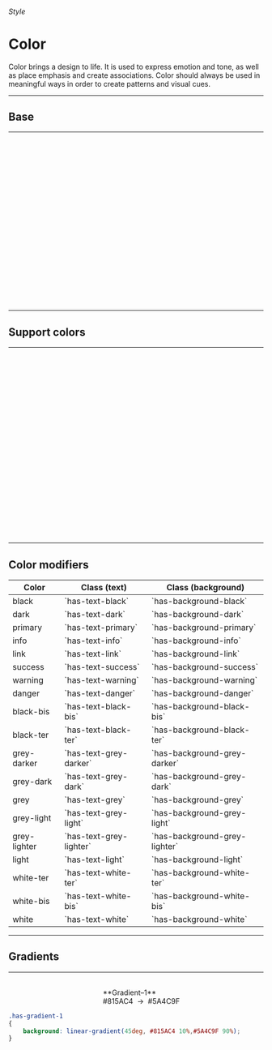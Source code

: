 <h6 class="subtitle is-5 has-text-grey has-text-weight-semibold">Style</h6><h1 class="title is-1 has-text-weight-bold">Color</h1>
<p class="subtitle is-5"><span class="has-text-weight-semibold">Color</span> brings a design to life. It is used to express emotion and tone, as well as place emphasis and create associations. Color should always be used in meaningful ways in order to create patterns and visual cues.</p>

<hr class="is-visible is-large">

<h2 class="title is-4 has-text-weight-semibold">Base</h2>

<hr class="is-small">

<div class="columns is-multiline is-gapless">
    <div class="column is-3"><div class="notification is-radiusless" style="background: #715EB8;"><br></div></div>
    <div class="column is-3"><div class="notification is-radiusless" style="background: #393B4F;"><br></div></div>
    <div class="column is-3"><div class="notification is-radiusless" style="background: #FFFFFF; box-shadow: inset 0 0 0 1px rgba(0,0,0,0.075);"><br></div></div>
    <div class="column is-3"></div>
    <div class="column is-3"><br>**Brand–1**<br><span class="subtitle is-6 has-text-grey-dark has-text-monospace">#7E6ADE</span></div>
    <div class="column is-3"><br>**Brand–2**<br><span class="subtitle is-6 has-text-grey-dark has-text-monospace">#393B4F</span></div>
    <div class="column is-3"><br>**Brand–3**<br><span class="subtitle is-6 has-text-grey-dark has-text-monospace">#FFFFFF</span></div>
    <div class="column is-12"><br></div>
    <div class="column is-3"><div class="notification is-radiusless" style="background: #F9F9FD;"><br></div></div>
    <div class="column is-3"><div class="notification is-radiusless" style="background: #F1F1F5;"><br></div></div>
    <div class="column is-3"><div class="notification is-radiusless" style="background: #E1E2E9;"><br></div></div>
    <div class="column is-3"><div class="notification is-radiusless" style="background: #CFCFD7;"><br></div></div>
    <div class="column is-3"><br>**UI–1**<br><span class="subtitle is-6 has-text-grey-dark has-text-monospace">#F9F9FD</span></div>
    <div class="column is-3"><br>**UI–2**<br><span class="subtitle is-6 has-text-grey-dark has-text-monospace">#F1F1F5</span></div>
    <div class="column is-3"><br>**UI–3**<br><span class="subtitle is-6 has-text-grey-dark has-text-monospace">#E1E2E9</span></div>
    <div class="column is-3"><br>**UI–4**<br><span class="subtitle is-6 has-text-grey-dark has-text-monospace">#CFCFD7</span></div>
    <div class="column is-12"><br></div>
    <div class="column is-3"><div class="notification is-radiusless" style="background: #333446;"><br></div></div>
    <div class="column is-3"><div class="notification is-radiusless" style="background: #606272;"><br></div></div>
    <div class="column is-3"><div class="notification is-radiusless" style="background: #848593;"><br></div></div>
    <div class="column is-3"><div class="notification is-radiusless" style="background: #9C9DA7;"><br></div></div>
    <div class="column is-3"><br>**Text–1**<br><span class="subtitle is-6 has-text-grey-dark has-text-monospace">#333446</span></div>
    <div class="column is-3"><br>**Text–2**<br><span class="subtitle is-6 has-text-grey-dark has-text-monospace">#606272</span></div>
    <div class="column is-3"><br>**Text–3**<br><span class="subtitle is-6 has-text-grey-dark has-text-monospace">#848593</span></div>
    <div class="column is-3"><br>**Text–4**<br><span class="subtitle is-6 has-text-grey-dark has-text-monospace">#9C9DA7</span></div>
</div>

<hr class="is-large is-visible">

<h2 class="title is-4 has-text-weight-semibold">Support colors</h2>

<hr class="is-small">

<div class="columns is-multiline is-gapless">
    <div class="column is-3"><div class="notification is-radiusless" style="background: #FF5A5F;"><br></div></div>
    <div class="column is-3"><div class="notification is-radiusless" style="background: #06BE8F;"><br></div></div>
    <div class="column is-3"><div class="notification is-radiusless" style="background: #FFC566;"><br></div></div>
    <div class="column is-3"><div class="notification is-radiusless" style="background: #C9F0FF;"><br></div></div>
    <div class="column is-3"><br>**Support–1**<br><span class="subtitle is-6 has-text-grey-dark has-text-monospace">#FF5A5F</span></div>
    <div class="column is-3"><br>**Support–2**<br><span class="subtitle is-6 has-text-grey-dark has-text-monospace">#06BE8F</span></div>
    <div class="column is-3"><br>**Support–3**<br><span class="subtitle is-6 has-text-grey-dark has-text-monospace">#FFC566</span></div>
    <div class="column is-3"><br>**Support–4**<br><span class="subtitle is-6 has-text-grey-dark has-text-monospace">#C9F0FF</span></div>
    <div class="column is-12"><br></div>
    <div class="column is-3"><div class="notification is-radiusless" style="background: #FFACAF;"><br></div></div>
    <div class="column is-3"><div class="notification is-radiusless" style="background: #B5F2E2;"><br></div></div>
    <div class="column is-3"><div class="notification is-radiusless" style="background: #FFE2B2;"><br></div></div>
    <div class="column is-3"><div class="notification is-radiusless" style="background: #D3F3FF;"><br></div></div>
    <div class="column is-3"><br>**Pastel–1**<br><span class="subtitle is-6 has-text-grey-dark has-text-monospace">#FFACAF</span></div>
    <div class="column is-3"><br>**Pastel–2**<br><span class="subtitle is-6 has-text-grey-dark has-text-monospace">#B5F2E2</span></div>
    <div class="column is-3"><br>**Pastel–3**<br><span class="subtitle is-6 has-text-grey-dark has-text-monospace">#FFE2B2</span></div>
    <div class="column is-3"><br>**Pastel–4**<br><span class="subtitle is-6 has-text-grey-dark has-text-monospace">#D3F3FF</span></div>
    <div class="column is-12"><br></div>
    <div class="column is-3"><div class="notification is-radiusless" style="background: #715FC7;"><br></div></div>
    <div class="column is-3"><div class="notification is-radiusless" style="background: #5D7DC7;"><br></div></div>
    <div class="column is-3"><div class="notification is-radiusless" style="background: #FF8D40;"><br></div></div>
    <div class="column is-3"></div>
    <div class="column is-3"><br>**Support–5**<br><span class="subtitle is-6 has-text-grey-dark has-text-monospace">#715FC7</span></div>
    <div class="column is-3"><br>**Support–6**<br><span class="subtitle is-6 has-text-grey-dark has-text-monospace">#5D7DC7</span></div>
    <div class="column is-3"><br>**Support–7**<br><span class="subtitle is-6 has-text-grey-dark has-text-monospace">#FF8D40</span></div>
    <div class="column"></div>
</div>

<hr class="is-large is-visible">

<h2 class="title is-4 has-text-weight-semibold">Color modifiers</h2>

<table class="table is-bordered">
<thead>
    <tr><th>Color</th>
    <th>Class (text)</th>
    <th>Class (background)</th></tr>
</thead>
<tbody>
    <tr><td class="has-text-black">black</td><td>`has-text-black`</td><td>`has-background-black`</td></tr>
    <tr><td class="has-text-dark">dark</td><td>`has-text-dark`</td><td>`has-background-dark`</td></tr>
    <tr><td class="has-text-primary">primary</td><td>`has-text-primary`</td><td>`has-background-primary`</td></tr>
    <tr><td class="has-text-info">info</td><td>`has-text-info`</td><td>`has-background-info`</td></tr>
    <tr><td class="has-text-link">link</td><td>`has-text-link`</td><td>`has-background-link`</td></tr>
    <tr><td class="has-text-success">success</td><td>`has-text-success`</td><td>`has-background-success`</td></tr>
    <tr><td class="has-text-warning">warning</td><td>`has-text-warning`</td><td>`has-background-warning`</td></tr>
    <tr><td class="has-text-danger">danger</td><td>`has-text-danger`</td><td>`has-background-danger`</td></tr>
    <tr><td class="has-text-black-bis">black-bis</td><td>`has-text-black-bis`</td><td>`has-background-black-bis`</td></tr>
    <tr><td class="has-text-black-ter">black-ter</td><td>`has-text-black-ter`</td><td>`has-background-black-ter`</td></tr>
    <tr><td class="has-text-grey-darker">grey-darker</td><td>`has-text-grey-darker`</td><td>`has-background-grey-darker`</td></tr>
    <tr><td class="has-text-grey-dark">grey-dark</td><td>`has-text-grey-dark`</td><td>`has-background-grey-dark`</td></tr>
    <tr><td class="has-text-grey">grey</td><td>`has-text-grey`</td><td>`has-background-grey`</td></tr>
    <tr><td class="has-text-grey-light">grey-light</td><td>`has-text-grey-light`</td><td>`has-background-grey-light`</td></tr>
    <tr><td class="has-text-grey-lighter">grey-lighter</td><td>`has-text-grey-lighter`</td><td>`has-background-grey-lighter`</td></tr>
    <tr><td class="has-background-light has-text-white">light</td><td>`has-text-light`</td><td>`has-background-light`</td></tr>
    <tr><td class="has-background-white-ter has-text-white">white-ter</td><td>`has-text-white-ter`</td><td>`has-background-white-ter`</td></tr>
    <tr><td class="has-background-white-bis has-text-white">white-bis</td><td>`has-text-white-bis`</td><td>`has-background-white-bis`</td></tr>
    <tr><td class="has-background-grey-lighter has-text-white">white</td><td>`has-text-white`</td><td>`has-background-white`</td></tr>
</tbody>
</table>

<hr class="is-large is-visible">

<h2 class="title is-4 has-text-weight-semibold">Gradients</h2>

<hr class="is-invisible is-small">

<div class="columns is-multiline is-gapless">
    <div class="column is-12"><div class="notification has-gradient-1"><br></div></div>
    <div class="column is-12"><br>**Gradient–1**<br><span class="subtitle is-6 has-text-grey-dark has-text-monospace">#815AC4</span> &nbsp;→&nbsp; <span class="subtitle is-6 has-text-grey-dark has-text-monospace">#5A4C9F</span></div>
</div>

```css
.has-gradient-1
{
    background: linear-gradient(45deg, #815AC4 10%,#5A4C9F 90%);
}
```